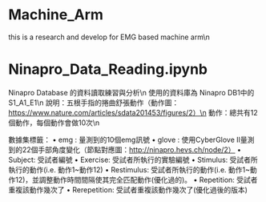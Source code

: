 # Machine_Arm
this is a  research and develop for EMG based machine arm\n

# Ninapro_Data_Reading.ipynb
Ninapro Database 的資料讀取練習與分析\n
使用的資料庫為 Ninapro DB1中的S1_A1_E1\n
說明：五根手指的捲曲舒張動作（動作圖：https://www.nature.com/articles/sdata201453/figures/2）\n
動作：總共有12個動作，每個動作會做10次\n

數據集標籤：
	• emg : 量測到的10個emg訊號
	• glove : 使用CyberGlove II量測到的22個手部角度變化（節點對應圖：http://ninapro.hevs.ch/node/2）
	• Subject: 受試者編號
	• Exercise: 受試者所執行的實驗編號
	• Stimulus: 受試者所執行的動作(i.e. 動作1~動作12)
	• Restimulus: 受試者所執行的動作(i.e. 動作1~動作12)，並調整動作時間間隔使其完全匹配動作(優化過的)。
	• Repetition: 受試者重複該動作幾次了
  • Rerepetition: 受試者重複該動作幾次了(優化過後的版本)
